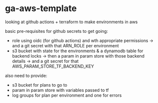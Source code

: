 # ga-aws-template
looking at github actions + terraform to make environments in aws

basic pre-requisites for github secrets to get going:

- role using oidc (for github actions) and wth appropriate permissions 
-> and a git secret with that ARN_ROLE per environment
- s3 bucket with state for the environments & a dynamodb table for backend locks
-> then a param in param store with those backend details
-> and a git secret for that AWS_PARAM_STORE_TF_BACKEND_KEY

also need to provide:
- s3 bucket for plans to go to
- param in param store with variables passed to tf
- log groups for plan per environment and one for errors

